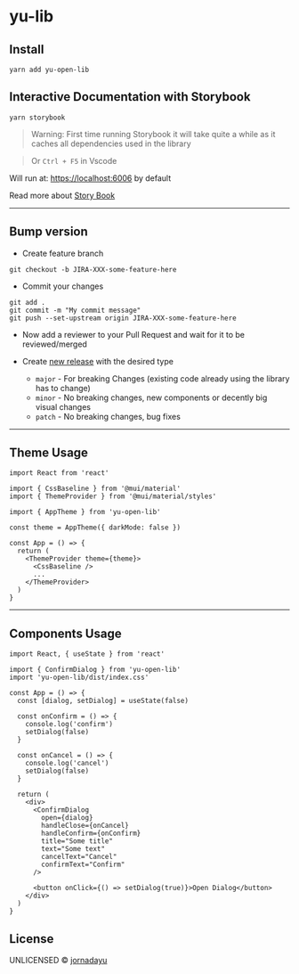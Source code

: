 # yu-lib

## Install

```shell
yarn add yu-open-lib
```

## Interactive Documentation with Storybook

```shell
yarn storybook
```

> Warning: First time running Storybook it will take quite a while as it caches all dependencies used in the library

> Or `Ctrl + F5` in Vscode

Will run at: [https://localhost:6006](https://localhost:6006) by default

Read more about [Story Book](https://storybook.js.org/)

---

## Bump version

- Create feature branch

```shell
git checkout -b JIRA-XXX-some-feature-here
```

- Commit your changes

```shell
git add .
git commit -m "My commit message"
git push --set-upstream origin JIRA-XXX-some-feature-here
```

- Now add a reviewer to your Pull Request and wait for it to be reviewed/merged

- Create [new release](https://github.com/jornadayu/yu-open-lib/actions/workflows/new_release.yml) with the desired type
  - `major` - For breaking Changes (existing code already using the library has to change)
  - `minor` - No breaking changes, new components or decently big visual changes
  - `patch` - No breaking changes, bug fixes

---

## Theme Usage

```tsx
import React from 'react'

import { CssBaseline } from '@mui/material'
import { ThemeProvider } from '@mui/material/styles'

import { AppTheme } from 'yu-open-lib'

const theme = AppTheme({ darkMode: false })

const App = () => {
  return (
    <ThemeProvider theme={theme}>
      <CssBaseline />
      ...
    </ThemeProvider>
  )
}
```

---

## Components Usage

```tsx
import React, { useState } from 'react'

import { ConfirmDialog } from 'yu-open-lib'
import 'yu-open-lib/dist/index.css'

const App = () => {
  const [dialog, setDialog] = useState(false)

  const onConfirm = () => {
    console.log('confirm')
    setDialog(false)
  }

  const onCancel = () => {
    console.log('cancel')
    setDialog(false)
  }

  return (
    <div>
      <ConfirmDialog
        open={dialog}
        handleClose={onCancel}
        handleConfirm={onConfirm}
        title="Some title"
        text="Some text"
        cancelText="Cancel"
        confirmText="Confirm"
      />

      <button onClick={() => setDialog(true)}>Open Dialog</button>
    </div>
  )
}
```

## License

UNLICENSED © [jornadayu](https://github.com/jornadayu)
